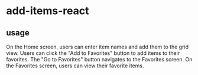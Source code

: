 # add-items-react
## usage
On the Home screen, users can enter item names and add them to the grid view.
Users can click the "Add to Favorites" button to add items to their favorites.
The "Go to Favorites" button navigates to the Favorites screen.
On the Favorites screen, users can view their favorite items.
